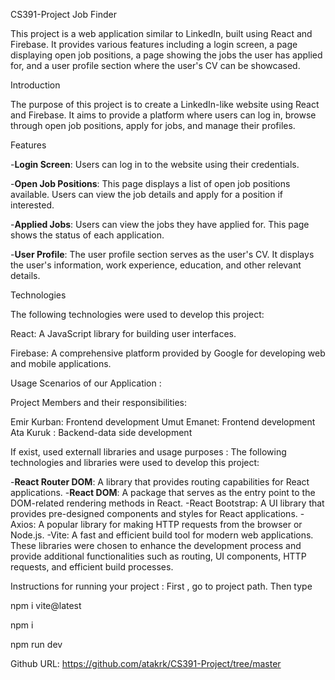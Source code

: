 CS391-Project
Job Finder

This project is a web application similar to LinkedIn, built using React and Firebase. It provides various features including a login screen, a page displaying open job positions, a page showing the jobs the user has applied for, and a user profile section where the user's CV can be showcased.

Introduction

The purpose of this project is to create a LinkedIn-like website using React and Firebase. It aims to provide a platform where users can log in, browse through open job positions, apply for jobs, and manage their profiles.

Features

-**Login Screen**: Users can log in to the website using their credentials.

-**Open Job Positions**: This page displays a list of open job positions available. Users can view the job details and apply for a position if interested.

-**Applied Jobs**: Users can view the jobs they have applied for. This page shows the status of each application.

-**User Profile**: The user profile section serves as the user's CV. It displays the user's information, work experience, education, and other relevant details.

Technologies

The following technologies were used to develop this project:

React: A JavaScript library for building user interfaces.

Firebase: A comprehensive platform provided by Google for developing web and mobile applications.

Usage Scenarios of our Application :

Project Members and their responsibilities:

Emir Kurban: Frontend development 
Umut Emanet: Frontend development 
Ata Kuruk : Backend-data side development

If exist, used externall libraries and usage purposes : The following technologies and libraries were used to develop this project:

-**React Router DOM**: A library that provides routing capabilities for React applications.
-**React DOM**: A package that serves as the entry point to the DOM-related rendering methods in React.
-React Bootstrap: A UI library that provides pre-designed components and styles for React applications.
-Axios: A popular library for making HTTP requests from the browser or Node.js.
-Vite: A fast and efficient build tool for modern web applications.
These libraries were chosen to enhance the development process and provide additional functionalities such as routing, UI components, HTTP requests, and efficient build processes.

Instructions for running your project : First , go to project path. Then type

npm i vite@latest

npm i

npm run dev

Github URL: https://github.com/atakrk/CS391-Project/tree/master
